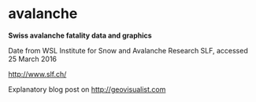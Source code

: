 # avalanche
**Swiss avalanche fatality data and graphics**

Date from WSL Institute for Snow and Avalanche Research SLF, accessed 25 March 2016

http://www.slf.ch/

Explanatory blog post on http://geovisualist.com
